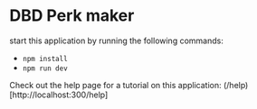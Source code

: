 # DBD Perk maker
start this application by running the following commands:
- `npm install`
- `npm run dev`

Check out the help page for a tutorial on this application: (/help)[http://localhost:300/help]